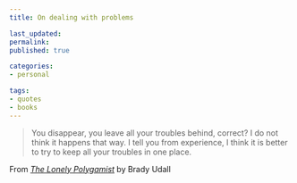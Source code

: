 ```yaml
---
title: On dealing with problems

last_updated: 
permalink: 
published: true

categories:
- personal

tags:
- quotes
- books
---
```


> You disappear, you leave all your troubles behind, correct? I do not think it happens that way. I tell you from experience, I think it is better to try to keep all your troubles in one place.

From *[The Lonely Polygamist](http://www.amazon.com/gp/product/B003KVLTJM/ref=as_li_ss_tl?ie=UTF8&camp=1789&creative=390957&creativeASIN=B003KVLTJM&linkCode=as2&tag=yokois-20)* by Brady Udall
